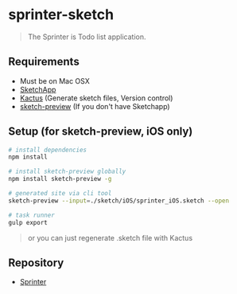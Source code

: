 # sprinter-sketch

> The Sprinter is Todo list application.

## Requirements

- Must be on Mac OSX
- [SketchApp](https://www.sketchapp.com)
- [Kactus](https://kactus.io) (Generate sketch files, Version control)
- [sketch-preview](https://www.npmjs.com/package/sketch-preview) (If you don't have Sketchapp)

## Setup (for sketch-preview, iOS only)

``` bash
# install dependencies
npm install

# install sketch-preview globally
npm install sketch-preview -g

# generated site via cli tool
sketch-preview --input=./sketch/iOS/sprinter_iOS.sketch --open

# task runner
gulp export
```

> or you can just regenerate .sketch file with Kactus

## Repository

- [Sprinter](https://github.com/sprinter-group)
